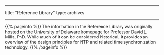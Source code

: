 
---
title: "Reference Library"
type: archives

---

{{% pageinfo %}}
The information in the Reference Library was originally hosted on the University of Delaware homepage for Professor David L. Mills, PhD. While much of it can be considered historical, it provides an overview of the design principles for NTP and related time synchronization technology.
{{% /pageinfo %}}